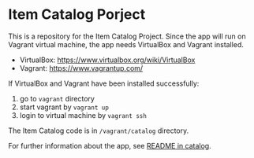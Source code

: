 Item Catalog Porject
====================

This is a repository for the Item Catalog Project.
Since the app will run on Vagrant virtual machine,
the app needs VirtualBox and Vagrant installed.

- VirtualBox: <https://www.virtualbox.org/wiki/VirtualBox>
- Vagrant: <https://www.vagrantup.com/>


If VirtualBox and Vagrant have been installed successfully:

1. go to `vagrant` directory
2. start vagrant by `vagrant up`
3. login to virtual machine by `vagrant ssh`

The Item Catalog code is in `/vagrant/catalog` directory.


For further information about the app,
see [README in catalog](catalog/README.md).
